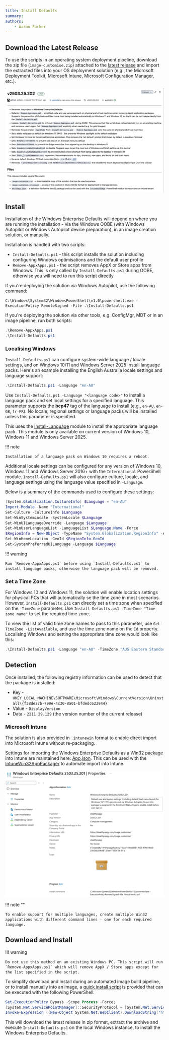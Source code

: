 ```yaml
---
title: Install Defaults
summary:
authors:
    - Aaron Parker
---
```

## Download the Latest Release

To use the scripts in an operating system deployment pipeline, download the zip file (`image-customise.zip`) attached to the [latest release](https://github.com/aaronparker/image-customise/releases/latest) and import the extracted files into your OS deployment solution (e.g., the Microsoft Deployment Toolkit, Microsoft Intune, Microsoft Configuration Manager, etc.).

![Windows Enterprise Defaults release hosted on GitHub](assets/img/githubrelease.jpeg)

## Install

Installation of the Windows Enterprise Defaults will depend on where you are running the installation - via the Windows OOBE (with Windows Autopilot or Windows Autopilot device preparation), in an image creation solution, or manually.

Installation is handled with two scripts:

* `Install-Defaults.ps1` - this script installs the solution including configuring Windows optimisations and the default user profile
* `Remove-AppxApps.ps1` - the script removes AppX or Store apps from Windows. This is only called by `Install-Defaults.ps1` during OOBE, otherwise you will need to run this script directly

If you're deploying the solution via Windows Autopilot, use the following command:

```batch
C:\Windows\System32\WindowsPowerShell\v1.0\powershell.exe -ExecutionPolicy RemoteSigned -File .\Install-Defaults.ps1
```

If you're deploying the solution via other tools, e.g. ConfigMgr, MDT or in an image pipeline, run both scripts:

```powershell
.\Remove-AppxApps.ps1
.\Install-Defaults.ps1
```

### Localising Windows

`Install-Defaults.ps1` can configure system-wide language / locale settings, and on Windows 10/11 and Windows Server 2025 install language packs. Here's an example installing the English Australia locale settings and language support:

```powershell
.\Install-Defaults.ps1 -Language "en-AU"
```

Use `Install-Defaults.ps1 -Language "<language code>"` to install a language pack and set local settings for a specified language. This parameter supports the **bcp47** tag of the language to install (e.g., `en-AU`, `en-GB`, `fr-FR`). No locale, regional settings or language packs will be installed unless this parameter is specified.

This uses the [Install-Language](https://learn.microsoft.com/en-au/powershell/module/languagepackmanagement/install-language) module to install the appropriate language pack. This module is only available on current version of Windows 10, Windows 11 and Windows Server 2025.

!!! note

    Installation of a language pack on Windows 10 requires a reboot.

Additional locale settings can be configured for any version of Windows 10, Windows 11 and Windows Server 2016+ with the `International` PowerShell module. `Install-Defaults.ps1` will also configure culture, locale, and language settings using the language value specified in `-Language`.

Below is a summary of the commands used to configure these settings:

```powershell
[System.Globalization.CultureInfo] $Language = "en-AU"
Import-Module -Name "International"
Set-Culture -CultureInfo $Language
Set-WinSystemLocale -SystemLocale $Language
Set-WinUILanguageOverride -Language $Language
Set-WinUserLanguageList -LanguageList $Language.Name -Force
$RegionInfo = New-Object -TypeName "System.Globalization.RegionInfo" -ArgumentList $Language
Set-WinHomeLocation -GeoId $RegionInfo.GeoId
Set-SystemPreferredUILanguage -Language $Language
```

!!! warning

    Run `Remove-AppxApps.ps1` before using `Install-Defaults.ps1` to install language packs, otherwise the language pack will be removed.

### Set a Time Zone

For Windows 10 and Windows 11, the solution will enable location settings for physical PCs that will automatically se the time zone in most scenarios. However, `Install-Defaults.ps1` can directly set a time zone when specified on the `-TimeZone` parameter. Use `Install-Defaults.ps1 -TimeZone "Time zone name"` to set the required time zone.

To view the list of valid time zone names to pass to this parameter, use `Get-TimeZone -ListAvailable`, and use the time zone name on the `Id` property. Localising Windows and setting the appropriate time zone would look like this:

```powershell
.\Install-Defaults.ps1 -Language "en-AU" -TimeZone "AUS Eastern Standard Time"
```

## Detection

Once installed, the following registry information can be used to detect that the package is installed:

* Key - `HKEY_LOCAL_MACHINE\SOFTWARE\Microsoft\Windows\CurrentVersion\Uninstall\{f38de27b-799e-4c30-8a01-bfdedc622944}`
* Value - `DisplayVersion`
* Data - `2211.29.129` (the version number of the current release)

### Microsoft Intune

The solution is also provided in `.intunewin` format to enable direct import into Microsoft Intune without re-packaging.

Settings for importing the Windows Enterprise Defaults as a Win32 package into Intune are maintained here: [App.json](https://github.com/aaronparker/image-customise/blob/main/App.json). This can be used with the [IntuneWin32AppPackager](https://github.com/MSEndpointMgr/IntuneWin32AppPackager) to automate import into Intune.

![Windows Enterprise Defaults as a Win32 application in Microsoft Intune](assets/img/intuneapp.jpeg)

!!! note ""

    To enable support for multiple languages, create multiple Win32 applications with different command lines - one for each required language.

## Download and Install

!!! warning

    Do not use this method on an existing Windows PC. This script will run `Remove-AppxApps.ps1` which will remove AppX / Store apps except for the list specified in the script.

To simplify download and install during an automated image build pipeline, or to install manually into an image, a [quick install script](https://raw.githubusercontent.com/aaronparker/image-customise/main/Install.ps1) is provided that can be executed with the following PowerShell:

```powershell
Set-ExecutionPolicy Bypass -Scope Process -Force;
[System.Net.ServicePointManager]::SecurityProtocol = [System.Net.ServicePointManager]::SecurityProtocol -bor 3072;
Invoke-Expression ((New-Object System.Net.WebClient).DownloadString("https://raw.githubusercontent.com/aaronparker/image-customise/main/Install.ps1"))
```

This will download the latest release in zip format, extract the archive and execute `Install-Defaults.ps1` on the local Windows instance, to install the Windows Enterprise Defaults.
